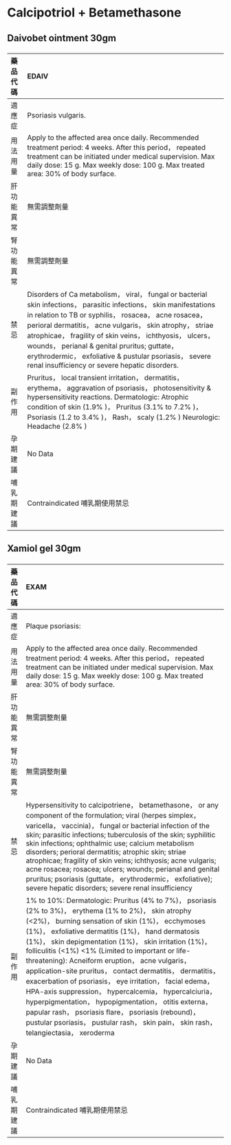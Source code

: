 # Calcipotriol + Betamethasone

## Daivobet ointment 30gm

##### 

| 藥品代碼   | EDAIV                                                                                                                                                                                                                                                                                                                                                                                                                                                              |
|:-----------|:-------------------------------------------------------------------------------------------------------------------------------------------------------------------------------------------------------------------------------------------------------------------------------------------------------------------------------------------------------------------------------------------------------------------------------------------------------------------|
| 適應症     | Psoriasis vulgaris.                                                                                                                                                                                                                                                                                                                                                                                                                                                |
| 用法用量   | Apply to the affected area once daily. Recommended treatment period: 4 weeks. After this period， repeated treatment can be initiated under medical supervision. Max daily dose: 15 g. Max weekly dose: 100 g. Max treated area: 30% of body surface.                                                                                                                                                                                                              |
| 肝功能異常 | 無需調整劑量                                                                                                                                                                                                                                                                                                                                                                                                                                                       |
| 腎功能異常 | 無需調整劑量                                                                                                                                                                                                                                                                                                                                                                                                                                                       |
| 禁忌       | Disorders of Ca metabolism， viral， fungal or bacterial skin infections， parasitic infections， skin manifestations in relation to TB or syphilis， rosacea， acne rosacea， perioral dermatitis， acne vulgaris， skin atrophy， striae atrophicae， fragility of skin veins， ichthyosis， ulcers， wounds， perianal & genital pruritus; guttate， erythrodermic， exfoliative & pustular psoriasis， severe renal insufficiency or severe hepatic disorders. |
| 副作用     | Pruritus， local transient irritation， dermatitis， erythema， aggravation of psoriasis， photosensitivity & hypersensitivity reactions. Dermatologic: Atrophic condition of skin (1.9% )， Pruritus (3.1% to 7.2% )， Psoriasis (1.2 to 3.4% )， Rash， scaly (1.2% ) Neurologic: Headache (2.8% )                                                                                                                                                               |
| 孕期建議   | No Data                                                                                                                                                                                                                                                                                                                                                                                                                                                            |
| 哺乳期建議 | Contraindicated 哺乳期使用禁忌                                                                                                                                                                                                                                                                                                                                                                                                                                     |

## Xamiol gel 30gm

##### 

| 藥品代碼   | EXAM                                                                                                                                                                                                                                                                                                                                                                                                                                                                                                                                                                                                                                                                                                                                                                        |
|:-----------|:----------------------------------------------------------------------------------------------------------------------------------------------------------------------------------------------------------------------------------------------------------------------------------------------------------------------------------------------------------------------------------------------------------------------------------------------------------------------------------------------------------------------------------------------------------------------------------------------------------------------------------------------------------------------------------------------------------------------------------------------------------------------------|
| 適應症     | Plaque psoriasis:                                                                                                                                                                                                                                                                                                                                                                                                                                                                                                                                                                                                                                                                                                                                                           |
| 用法用量   | Apply to the affected area once daily. Recommended treatment period: 4 weeks. After this period， repeated treatment can be initiated under medical supervision. Max daily dose: 15 g. Max weekly dose: 100 g. Max treated area: 30% of body surface.                                                                                                                                                                                                                                                                                                                                                                                                                                                                                                                       |
| 肝功能異常 | 無需調整劑量                                                                                                                                                                                                                                                                                                                                                                                                                                                                                                                                                                                                                                                                                                                                                                |
| 腎功能異常 | 無需調整劑量                                                                                                                                                                                                                                                                                                                                                                                                                                                                                                                                                                                                                                                                                                                                                                |
| 禁忌       | Hypersensitivity to calcipotriene， betamethasone， or any component of the formulation; viral (herpes simplex， varicella， vaccinia)， fungal or bacterial infection of the skin; parasitic infections; tuberculosis of the skin; syphilitic skin infections; ophthalmic use; calcium metabolism disorders; perioral dermatitis; atrophic skin; striae atrophicae; fragility of skin veins; ichthyosis; acne vulgaris; acne rosacea; rosacea; ulcers; wounds; perianal and genital pruritus; psoriasis (guttate， erythrodermic， exfoliative); severe hepatic disorders; severe renal insufficiency                                                                                                                                                                      |
| 副作用     | 1% to 10%: Dermatologic: Pruritus (4% to 7%)， psoriasis (2% to 3%)， erythema (1% to 2%)， skin atrophy (<2%)， burning sensation of skin (1%)， ecchymoses (1%)， exfoliative dermatitis (1%)， hand dermatosis (1%)， skin depigmentation (1%)， skin irritation (1%)， folliculitis (<1%) <1% (Limited to important or life-threatening): Acneiform eruption， acne vulgaris， application-site pruritus， contact dermatitis， dermatitis， exacerbation of psoriasis， eye irritation， facial edema， HPA-axis suppression， hypercalcemia， hypercalciuria， hyperpigmentation， hypopigmentation， otitis externa， papular rash， psoriasis flare， psoriasis (rebound)， pustular psoriasis， pustular rash， skin pain， skin rash， telangiectasia， xeroderma |
| 孕期建議   | No Data                                                                                                                                                                                                                                                                                                                                                                                                                                                                                                                                                                                                                                                                                                                                                                     |
| 哺乳期建議 | Contraindicated 哺乳期使用禁忌                                                                                                                                                                                                                                                                                                                                                                                                                                                                                                                                                                                                                                                                                                                                              |

